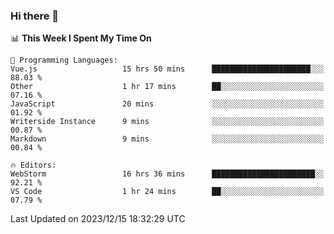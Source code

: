 ### Hi there 👋

<!--
**asdf12303116/asdf12303116** is a ✨ _special_ ✨ repository because its `README.md` (this file) appears on your GitHub profile.

Here are some ideas to get you started:

- 🔭 I’m currently working on ...
- 🌱 I’m currently learning ...
- 👯 I’m looking to collaborate on ...
- 🤔 I’m looking for help with ...
- 💬 Ask me about ...
- 📫 How to reach me: ...
- 😄 Pronouns: ...
- ⚡ Fun fact: ...
-->

<!--START_SECTION:waka-->
📊 **This Week I Spent My Time On** 

```text
💬 Programming Languages: 
Vue.js                   15 hrs 50 mins      ██████████████████████░░░   88.03 % 
Other                    1 hr 17 mins        ██░░░░░░░░░░░░░░░░░░░░░░░   07.16 % 
JavaScript               20 mins             ░░░░░░░░░░░░░░░░░░░░░░░░░   01.92 % 
Writerside Instance      9 mins              ░░░░░░░░░░░░░░░░░░░░░░░░░   00.87 % 
Markdown                 9 mins              ░░░░░░░░░░░░░░░░░░░░░░░░░   00.84 % 

🔥 Editors: 
WebStorm                 16 hrs 36 mins      ███████████████████████░░   92.21 % 
VS Code                  1 hr 24 mins        ██░░░░░░░░░░░░░░░░░░░░░░░   07.79 % 
```


 Last Updated on 2023/12/15 18:32:29 UTC
<!--END_SECTION:waka-->
